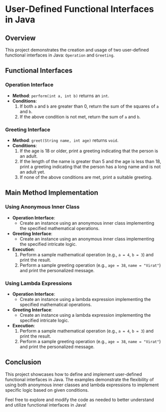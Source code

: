 # User-Defined Functional Interfaces in Java

## Overview

This project demonstrates the creation and usage of two user-defined functional interfaces in Java: `Operation` and `Greeting`.

## Functional Interfaces

### Operation Interface
- **Method**: `perform(int a, int b)` returns an `int`.
- **Conditions**:
  1. If both `a` and `b` are greater than 0, return the sum of the squares of `a` and `b`.
  2. If the above condition is not met, return the sum of `a` and `b`.

### Greeting Interface
- **Method**: `greet(String name, int age)` returns `void`.
- **Conditions**:
  1. If the age is 18 or older, print a greeting indicating that the person is an adult.
  2. If the length of the name is greater than 5 and the age is less than 18, print a greeting indicating that the person has a long name and is not an adult yet.
  3. If none of the above conditions are met, print a suitable greeting.

## Main Method Implementation

### Using Anonymous Inner Class
- **Operation Interface**:
  - Create an instance using an anonymous inner class implementing the specified mathematical operations.
- **Greeting Interface**:
  - Create an instance using an anonymous inner class implementing the specified intricate logic.
- **Execution**:
  1. Perform a sample mathematical operation (e.g., `a = 4`, `b = 3`) and print the result.
  2. Perform a sample greeting operation (e.g., `age = 38`, `name = "Virat"`) and print the personalized message.

### Using Lambda Expressions
- **Operation Interface**:
  - Create an instance using a lambda expression implementing the specified mathematical operations.
- **Greeting Interface**:
  - Create an instance using a lambda expression implementing the specified intricate logic.
- **Execution**:
  1. Perform a sample mathematical operation (e.g., `a = 4`, `b = 3`) and print the result.
  2. Perform a sample greeting operation (e.g., `age = 38`, `name = "Virat"`) and print the personalized message.

## Conclusion

This project showcases how to define and implement user-defined functional interfaces in Java. The examples demonstrate the flexibility of using both anonymous inner classes and lambda expressions to implement specific logic based on given conditions.

Feel free to explore and modify the code as needed to better understand and utilize functional interfaces in Java!
